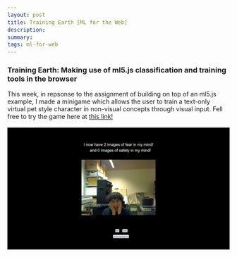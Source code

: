 ```yaml
---
layout: post
title: Training Earth [ML for the Web]
description: 
summary: 
tags: ml-for-web
---
```

<h3>Training Earth: Making use of ml5.js classification and training tools in the browser</h3>

This week, in repsonse to the assignment of building on top of an ml5.js example, I made a minigame which allows the user to train a text-only virtual pet style character in non-visual concepts through visual input. Fell free to try the game here at <a href = "https://www.2nd.systems/itp/projects/teachingEarth">this link!</a>
<br>
<br>
 ![screencap of a webpage featuring webcam feed of a person appearing frightened.](https://raw.githubusercontent.com/ratemypraxis/itp/master/media/training.jpg)
